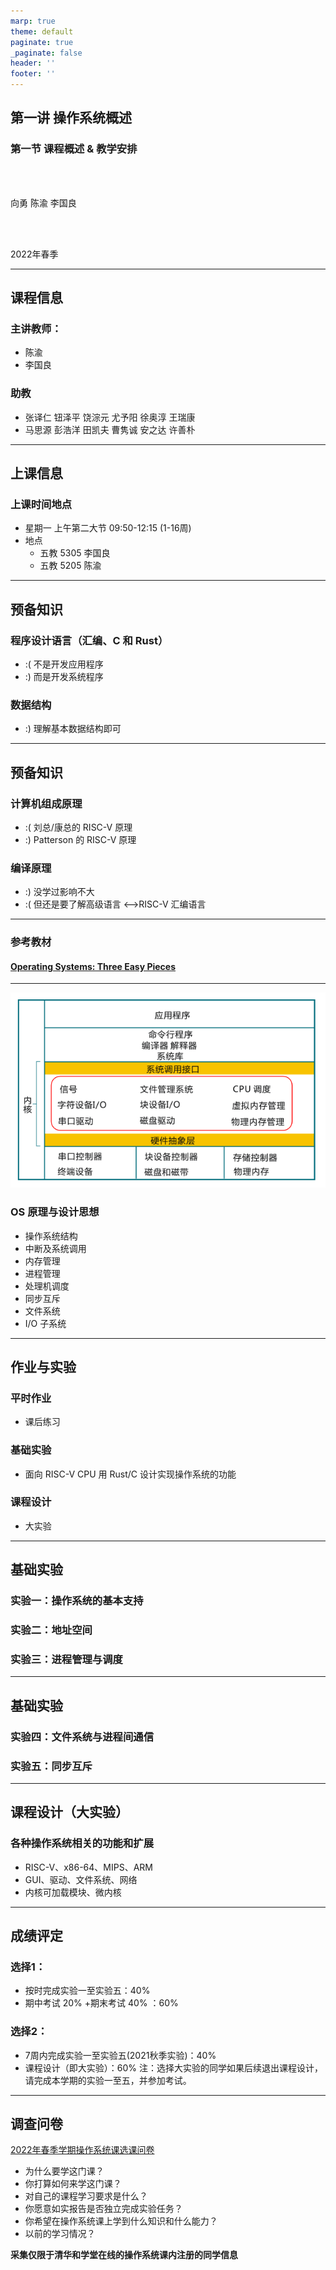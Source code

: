 ```yaml
---
marp: true
theme: default
paginate: true
_paginate: false
header: ''
footer: ''
---
```


<!-- theme: gaia -->
<!-- _class: lead -->

## 第一讲 操作系统概述
### 第一节 课程概述 & 教学安排

<br>
<br>

向勇 陈渝 李国良 

<br>
<br>

2022年春季

---

## 课程信息

### 主讲教师：
  - 陈渝
  - 李国良

### 助教
  - 张译仁 钮泽平 饶淙元 尤予阳 徐奥淳 王瑞康
  - 马思源 彭浩洋 田凯夫 曹隽诚 安之达 许善朴

---

## 上课信息

### 上课时间地点
- 星期一 上午第二大节 09:50-12:15 (1-16周) 
- 地点
   - 五教 5305  李国良
   - 五教 5205  陈渝


----

## 预备知识

### 程序设计语言（汇编、C 和 Rust）
 - :( 不是开发应用程序
 - :) 而是开发系统程序

### 数据结构
 - :) 理解基本数据结构即可

---

## 预备知识
### 计算机组成原理
 - :( 刘总/康总的 RISC-V 原理
 - :) Patterson 的 RISC-V 原理

### 编译原理
 - :) 没学过影响不大 
 - :( 但还是要了解高级语言 <–>RISC-V 汇编语言


---


### 参考教材
#### [Operating Systems: Three Easy Pieces](https://pages.cs.wisc.edu/~remzi/OSTEP/)



---


![bg right 100%](figs/ucorearch.png)


### OS 原理与设计思想

* 操作系统结构
* 中断及系统调用
* 内存管理
* 进程管理
* 处理机调度
* 同步互斥
* 文件系统
* I/O 子系统


---

## 作业与实验

### 平时作业
  - 课后练习

### 基础实验
  - 面向 RISC-V CPU 用 Rust/C 设计实现操作系统的功能
 
### 课程设计  
  - 大实验

---
## 基础实验
### 实验一：操作系统的基本支持
### 实验二：地址空间
### 实验三：进程管理与调度


---
## 基础实验

### 实验四：文件系统与进程间通信
### 实验五：同步互斥


---

## 课程设计（大实验）

### 各种操作系统相关的功能和扩展

- RISC-V、x86-64、MIPS、ARM
- GUI、驱动、文件系统、网络
- 内核可加载模块、微内核

--- 

## 成绩评定

### 选择1： 
  - 按时完成实验一至实验五：40% 
  - 期中考试 20% +期末考试 40% ：60%
### 选择2： 
  - 7周内完成实验一至实验五(2021秋季实验)：40% 
  - 课程设计（即大实验）：60%
注：选择大实验的同学如果后续退出课程设计，请完成本学期的实验一至五，并参加考试。

--- 

## 调查问卷

[2022年春季学期操作系统课选课问卷](http://oscourse2019.mikecrm.com/kuIuYck)

- 为什么要学这门课？ 
- 你打算如何来学这门课？
- 对自己的课程学习要求是什么？
- 你愿意如实报告是否独立完成实验任务？
- 你希望在操作系统课上学到什么知识和什么能力？
- 以前的学习情况？

**采集仅限于清华和学堂在线的操作系统课内注册的同学信息** 

